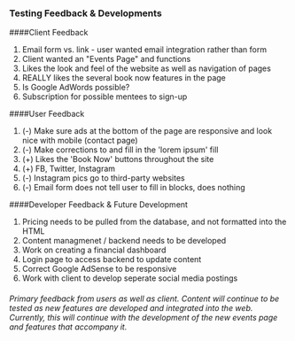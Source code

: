 ### Testing Feedback & Developments

####Client Feedback
 1. Email form vs. link - user wanted email integration rather than form
 2. Client wanted an "Events Page" and functions
 3. Likes the look and feel of the website as well as navigation of pages
 4. REALLY likes the several book now features in the page
 5. Is Google AdWords possible?
 6. Subscription for possible mentees to sign-up
 
####User Feedback
 1. (-) Make sure ads at the bottom of the page are responsive and look nice with mobile (contact page)
 2. (-) Make corrections to and fill in the 'lorem ipsum' fill
 3. (+) Likes the 'Book Now' buttons throughout the site
 4. (+) FB, Twitter, Instagram 
 5. (-) Instagram pics go to third-party websites
 6. (-) Email form does not tell user to fill in blocks, does nothing
 
####Developer Feedback & Future Development
 1. Pricing needs to be pulled from the database, and not formatted into the HTML
 2. Content managmenet / backend needs to be developed
 3. Work on creating a financial dashboard
 4. Login page to access backend to update content
 5. Correct Google AdSense to be responsive
 6. Work with client to develop seperate social media postings

###### Primary feedback from users as well as client. Content will continue to be tested as new features are developed and integrated into the web. Currently, this will continue with the development of the new events page and features that accompany it.
